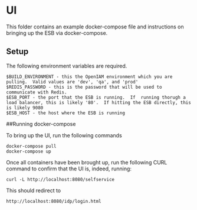 # UI

This folder contains an example docker-compose file and instructions on bringing up the ESB via docker-compose.

## Setup

The following environment variables are required.

```
$BUILD_ENVIRONMENT - this the OpenIAM environment which you are pulling.  Valid values are 'dev', 'qa', and 'prod'
$REDIS_PASSWORD - this is the password that will be used to communicate with Redis.
$ESB_PORT - the port that the ESB is running.  If  running thorugh a load balancer, this is likely '80'.  If hitting the ESB directly, this is likely 9080
$ESB_HOST - the host where the ESB is running 
```

##Running docker-compose

To bring up the UI, run the following commands
```
docker-compose pull
docker-compose up
```

Once all containers have been brought up, run the following CURL command to confirm that the UI is, indeed, running:

```
curl -L http://localhost:8080/selfservice
```

This should redirect to
```
http://localhost:8080/idp/login.html
```